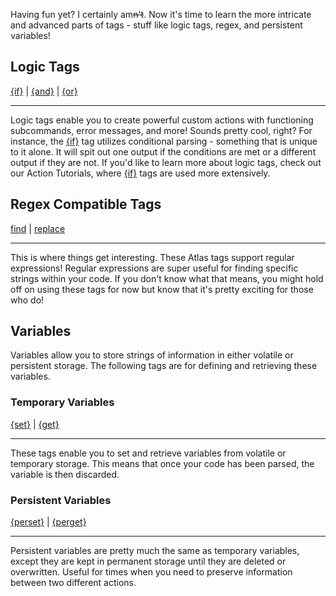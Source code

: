 Having fun yet? I certainly am~~n't~~. Now it's time to learn the more intricate and advanced parts of tags - stuff like logic tags, regex, and persistent variables!

## Logic Tags

[{if}](https://docs.atlas.bot/tags/global/if) | [{and}](https://docs.atlas.bot/tags/global/and) | [{or}](https://docs.atlas.bot/tags/global/or)

---

Logic tags enable you to create powerful custom actions with functioning subcommands, error messages, and more! Sounds pretty cool, right? For instance, the [{if}](https://docs.atlas.bot/tags/global/if) tag utilizes conditional parsing - something that is unique to it alone. It will spit out one output if the conditions are met or a different output if they are not. If you'd like to learn more about logic tags, check out our Action Tutorials, where [{if}](https://docs.atlas.bot/tags/global/if) tags are used more extensively.

## Regex Compatible Tags

[find](https://docs.atlas.bot/tags/global/find) | [replace](https://docs.atlas.bot/tags/global/replace)

---

This is where things get interesting. These Atlas tags support regular expressions! Regular expressions are super useful for finding specific strings within your code. If you don't know what that means, you might hold off on using these tags for now but know that it's pretty exciting for those who do!

## Variables

Variables allow you to store strings of information in either volatile or persistent storage. The following tags are for defining and retrieving these variables.

### Temporary Variables

[{set}](https://docs.atlas.bot/tags/global/set) | [{get}](https://docs.atlas.bot/tags/global/get)

---

These tags enable you to set and retrieve variables from volatile or temporary storage. This means that once your code has been parsed, the variable is then discarded.

### Persistent Variables

[{perset}](https://docs.atlas.bot/tags/global/perset) | [{perget}](https://docs.atlas.bot/tags/global/perget)

---

Persistent variables are pretty much the same as temporary variables, except they are kept in permanent storage until they are deleted or overwritten. Useful for times when you need to preserve information between two different actions.
